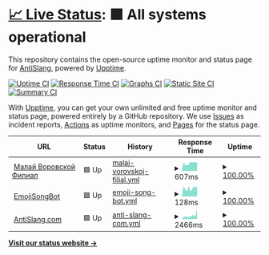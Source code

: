 # [📈 Live Status](https://antislang.github.io/uptime): <!--live status--> **🟩 All systems operational**

This repository contains the open-source uptime monitor and status page for [AntiSlang](https://antislang.github.io/uptime), powered by [Upptime](https://github.com/upptime/upptime).

[![Uptime CI](https://github.com/antislang/uptime/workflows/Uptime%20CI/badge.svg)](https://github.com/antislang/uptime/actions?query=workflow%3A%22Uptime+CI%22)
[![Response Time CI](https://github.com/antislang/uptime/workflows/Response%20Time%20CI/badge.svg)](https://github.com/antislang/uptime/actions?query=workflow%3A%22Response+Time+CI%22)
[![Graphs CI](https://github.com/antislang/uptime/workflows/Graphs%20CI/badge.svg)](https://github.com/antislang/uptime/actions?query=workflow%3A%22Graphs+CI%22)
[![Static Site CI](https://github.com/antislang/uptime/workflows/Static%20Site%20CI/badge.svg)](https://github.com/antislang/uptime/actions?query=workflow%3A%22Static+Site+CI%22)
[![Summary CI](https://github.com/antislang/uptime/workflows/Summary%20CI/badge.svg)](https://github.com/antislang/uptime/actions?query=workflow%3A%22Summary+CI%22)

With [Upptime](https://upptime.js.org), you can get your own unlimited and free uptime monitor and status page, powered entirely by a GitHub repository. We use [Issues](https://github.com/antislang/uptime/issues) as incident reports, [Actions](https://github.com/antislang/uptime/actions) as uptime monitors, and [Pages](https://antislang.github.io/uptime) for the status page.

<!--start: status pages-->
<!-- This summary is generated by Upptime (https://github.com/upptime/upptime) -->
<!-- Do not edit this manually, your changes will be overwritten -->
<!-- prettier-ignore -->
| URL | Status | History | Response Time | Uptime |
| --- | ------ | ------- | ------------- | ------ |
| <img alt="" src="https://icons.duckduckgo.com/ip3/backend.isbotdown.com.ico" height="13"> [Малай Воровской Филиал](https://backend.isbotdown.com/bots/picturestovkbot) | 🟩 Up | [malaj-vorovskoj-filial.yml](https://github.com/AntiSlang/uptime/commits/HEAD/history/malaj-vorovskoj-filial.yml) | <details><summary><img alt="Response time graph" src="./graphs/malaj-vorovskoj-filial/response-time-week.png" height="20"> 607ms</summary><br><a href="https://antislang.github.io/uptime/history/malaj-vorovskoj-filial"><img alt="Response time 504" src="https://img.shields.io/endpoint?url=https%3A%2F%2Fraw.githubusercontent.com%2FAntiSlang%2Fuptime%2FHEAD%2Fapi%2Fmalaj-vorovskoj-filial%2Fresponse-time.json"></a><br><a href="https://antislang.github.io/uptime/history/malaj-vorovskoj-filial"><img alt="24-hour response time 687" src="https://img.shields.io/endpoint?url=https%3A%2F%2Fraw.githubusercontent.com%2FAntiSlang%2Fuptime%2FHEAD%2Fapi%2Fmalaj-vorovskoj-filial%2Fresponse-time-day.json"></a><br><a href="https://antislang.github.io/uptime/history/malaj-vorovskoj-filial"><img alt="7-day response time 607" src="https://img.shields.io/endpoint?url=https%3A%2F%2Fraw.githubusercontent.com%2FAntiSlang%2Fuptime%2FHEAD%2Fapi%2Fmalaj-vorovskoj-filial%2Fresponse-time-week.json"></a><br><a href="https://antislang.github.io/uptime/history/malaj-vorovskoj-filial"><img alt="30-day response time 547" src="https://img.shields.io/endpoint?url=https%3A%2F%2Fraw.githubusercontent.com%2FAntiSlang%2Fuptime%2FHEAD%2Fapi%2Fmalaj-vorovskoj-filial%2Fresponse-time-month.json"></a><br><a href="https://antislang.github.io/uptime/history/malaj-vorovskoj-filial"><img alt="1-year response time 506" src="https://img.shields.io/endpoint?url=https%3A%2F%2Fraw.githubusercontent.com%2FAntiSlang%2Fuptime%2FHEAD%2Fapi%2Fmalaj-vorovskoj-filial%2Fresponse-time-year.json"></a></details> | <details><summary><a href="https://antislang.github.io/uptime/history/malaj-vorovskoj-filial">100.00%</a></summary><a href="https://antislang.github.io/uptime/history/malaj-vorovskoj-filial"><img alt="All-time uptime 100.00%" src="https://img.shields.io/endpoint?url=https%3A%2F%2Fraw.githubusercontent.com%2FAntiSlang%2Fuptime%2FHEAD%2Fapi%2Fmalaj-vorovskoj-filial%2Fuptime.json"></a><br><a href="https://antislang.github.io/uptime/history/malaj-vorovskoj-filial"><img alt="24-hour uptime 100.00%" src="https://img.shields.io/endpoint?url=https%3A%2F%2Fraw.githubusercontent.com%2FAntiSlang%2Fuptime%2FHEAD%2Fapi%2Fmalaj-vorovskoj-filial%2Fuptime-day.json"></a><br><a href="https://antislang.github.io/uptime/history/malaj-vorovskoj-filial"><img alt="7-day uptime 100.00%" src="https://img.shields.io/endpoint?url=https%3A%2F%2Fraw.githubusercontent.com%2FAntiSlang%2Fuptime%2FHEAD%2Fapi%2Fmalaj-vorovskoj-filial%2Fuptime-week.json"></a><br><a href="https://antislang.github.io/uptime/history/malaj-vorovskoj-filial"><img alt="30-day uptime 100.00%" src="https://img.shields.io/endpoint?url=https%3A%2F%2Fraw.githubusercontent.com%2FAntiSlang%2Fuptime%2FHEAD%2Fapi%2Fmalaj-vorovskoj-filial%2Fuptime-month.json"></a><br><a href="https://antislang.github.io/uptime/history/malaj-vorovskoj-filial"><img alt="1-year uptime 100.00%" src="https://img.shields.io/endpoint?url=https%3A%2F%2Fraw.githubusercontent.com%2FAntiSlang%2Fuptime%2FHEAD%2Fapi%2Fmalaj-vorovskoj-filial%2Fuptime-year.json"></a></details>
| <img alt="" src="https://icons.duckduckgo.com/ip3/backend.isbotdown.com.ico" height="13"> [EmojiSongBot](https://backend.isbotdown.com/bots/emojisongbot) | 🟩 Up | [emoji-song-bot.yml](https://github.com/AntiSlang/uptime/commits/HEAD/history/emoji-song-bot.yml) | <details><summary><img alt="Response time graph" src="./graphs/emoji-song-bot/response-time-week.png" height="20"> 128ms</summary><br><a href="https://antislang.github.io/uptime/history/emoji-song-bot"><img alt="Response time 112" src="https://img.shields.io/endpoint?url=https%3A%2F%2Fraw.githubusercontent.com%2FAntiSlang%2Fuptime%2FHEAD%2Fapi%2Femoji-song-bot%2Fresponse-time.json"></a><br><a href="https://antislang.github.io/uptime/history/emoji-song-bot"><img alt="24-hour response time 158" src="https://img.shields.io/endpoint?url=https%3A%2F%2Fraw.githubusercontent.com%2FAntiSlang%2Fuptime%2FHEAD%2Fapi%2Femoji-song-bot%2Fresponse-time-day.json"></a><br><a href="https://antislang.github.io/uptime/history/emoji-song-bot"><img alt="7-day response time 128" src="https://img.shields.io/endpoint?url=https%3A%2F%2Fraw.githubusercontent.com%2FAntiSlang%2Fuptime%2FHEAD%2Fapi%2Femoji-song-bot%2Fresponse-time-week.json"></a><br><a href="https://antislang.github.io/uptime/history/emoji-song-bot"><img alt="30-day response time 120" src="https://img.shields.io/endpoint?url=https%3A%2F%2Fraw.githubusercontent.com%2FAntiSlang%2Fuptime%2FHEAD%2Fapi%2Femoji-song-bot%2Fresponse-time-month.json"></a><br><a href="https://antislang.github.io/uptime/history/emoji-song-bot"><img alt="1-year response time 112" src="https://img.shields.io/endpoint?url=https%3A%2F%2Fraw.githubusercontent.com%2FAntiSlang%2Fuptime%2FHEAD%2Fapi%2Femoji-song-bot%2Fresponse-time-year.json"></a></details> | <details><summary><a href="https://antislang.github.io/uptime/history/emoji-song-bot">100.00%</a></summary><a href="https://antislang.github.io/uptime/history/emoji-song-bot"><img alt="All-time uptime 100.00%" src="https://img.shields.io/endpoint?url=https%3A%2F%2Fraw.githubusercontent.com%2FAntiSlang%2Fuptime%2FHEAD%2Fapi%2Femoji-song-bot%2Fuptime.json"></a><br><a href="https://antislang.github.io/uptime/history/emoji-song-bot"><img alt="24-hour uptime 100.00%" src="https://img.shields.io/endpoint?url=https%3A%2F%2Fraw.githubusercontent.com%2FAntiSlang%2Fuptime%2FHEAD%2Fapi%2Femoji-song-bot%2Fuptime-day.json"></a><br><a href="https://antislang.github.io/uptime/history/emoji-song-bot"><img alt="7-day uptime 100.00%" src="https://img.shields.io/endpoint?url=https%3A%2F%2Fraw.githubusercontent.com%2FAntiSlang%2Fuptime%2FHEAD%2Fapi%2Femoji-song-bot%2Fuptime-week.json"></a><br><a href="https://antislang.github.io/uptime/history/emoji-song-bot"><img alt="30-day uptime 100.00%" src="https://img.shields.io/endpoint?url=https%3A%2F%2Fraw.githubusercontent.com%2FAntiSlang%2Fuptime%2FHEAD%2Fapi%2Femoji-song-bot%2Fuptime-month.json"></a><br><a href="https://antislang.github.io/uptime/history/emoji-song-bot"><img alt="1-year uptime 100.00%" src="https://img.shields.io/endpoint?url=https%3A%2F%2Fraw.githubusercontent.com%2FAntiSlang%2Fuptime%2FHEAD%2Fapi%2Femoji-song-bot%2Fuptime-year.json"></a></details>
| <img alt="" src="https://icons.duckduckgo.com/ip3/antislang.com.ico" height="13"> [AntiSlang.com](https://antislang.com) | 🟩 Up | [anti-slang-com.yml](https://github.com/AntiSlang/uptime/commits/HEAD/history/anti-slang-com.yml) | <details><summary><img alt="Response time graph" src="./graphs/anti-slang-com/response-time-week.png" height="20"> 2466ms</summary><br><a href="https://antislang.github.io/uptime/history/anti-slang-com"><img alt="Response time 1917" src="https://img.shields.io/endpoint?url=https%3A%2F%2Fraw.githubusercontent.com%2FAntiSlang%2Fuptime%2FHEAD%2Fapi%2Fanti-slang-com%2Fresponse-time.json"></a><br><a href="https://antislang.github.io/uptime/history/anti-slang-com"><img alt="24-hour response time 6767" src="https://img.shields.io/endpoint?url=https%3A%2F%2Fraw.githubusercontent.com%2FAntiSlang%2Fuptime%2FHEAD%2Fapi%2Fanti-slang-com%2Fresponse-time-day.json"></a><br><a href="https://antislang.github.io/uptime/history/anti-slang-com"><img alt="7-day response time 2466" src="https://img.shields.io/endpoint?url=https%3A%2F%2Fraw.githubusercontent.com%2FAntiSlang%2Fuptime%2FHEAD%2Fapi%2Fanti-slang-com%2Fresponse-time-week.json"></a><br><a href="https://antislang.github.io/uptime/history/anti-slang-com"><img alt="30-day response time 2023" src="https://img.shields.io/endpoint?url=https%3A%2F%2Fraw.githubusercontent.com%2FAntiSlang%2Fuptime%2FHEAD%2Fapi%2Fanti-slang-com%2Fresponse-time-month.json"></a><br><a href="https://antislang.github.io/uptime/history/anti-slang-com"><img alt="1-year response time 1863" src="https://img.shields.io/endpoint?url=https%3A%2F%2Fraw.githubusercontent.com%2FAntiSlang%2Fuptime%2FHEAD%2Fapi%2Fanti-slang-com%2Fresponse-time-year.json"></a></details> | <details><summary><a href="https://antislang.github.io/uptime/history/anti-slang-com">100.00%</a></summary><a href="https://antislang.github.io/uptime/history/anti-slang-com"><img alt="All-time uptime 100.00%" src="https://img.shields.io/endpoint?url=https%3A%2F%2Fraw.githubusercontent.com%2FAntiSlang%2Fuptime%2FHEAD%2Fapi%2Fanti-slang-com%2Fuptime.json"></a><br><a href="https://antislang.github.io/uptime/history/anti-slang-com"><img alt="24-hour uptime 100.00%" src="https://img.shields.io/endpoint?url=https%3A%2F%2Fraw.githubusercontent.com%2FAntiSlang%2Fuptime%2FHEAD%2Fapi%2Fanti-slang-com%2Fuptime-day.json"></a><br><a href="https://antislang.github.io/uptime/history/anti-slang-com"><img alt="7-day uptime 100.00%" src="https://img.shields.io/endpoint?url=https%3A%2F%2Fraw.githubusercontent.com%2FAntiSlang%2Fuptime%2FHEAD%2Fapi%2Fanti-slang-com%2Fuptime-week.json"></a><br><a href="https://antislang.github.io/uptime/history/anti-slang-com"><img alt="30-day uptime 100.00%" src="https://img.shields.io/endpoint?url=https%3A%2F%2Fraw.githubusercontent.com%2FAntiSlang%2Fuptime%2FHEAD%2Fapi%2Fanti-slang-com%2Fuptime-month.json"></a><br><a href="https://antislang.github.io/uptime/history/anti-slang-com"><img alt="1-year uptime 100.00%" src="https://img.shields.io/endpoint?url=https%3A%2F%2Fraw.githubusercontent.com%2FAntiSlang%2Fuptime%2FHEAD%2Fapi%2Fanti-slang-com%2Fuptime-year.json"></a></details>

<!--end: status pages-->

[**Visit our status website →**](https://antislang.github.io/uptime)

